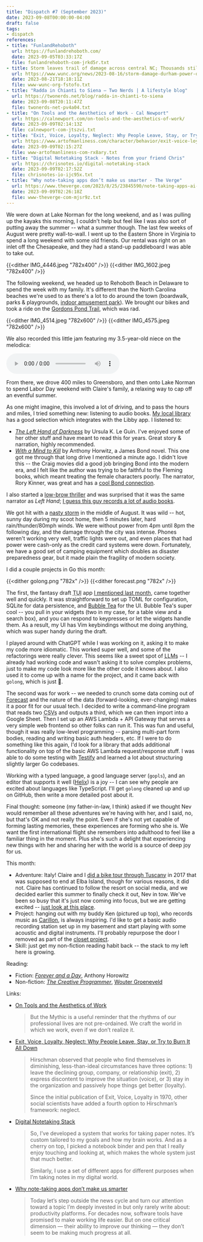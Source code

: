 ```yaml
---
title: "Dispatch #7 (September 2023)"
date: 2023-09-08T00:00:00-04:00
draft: false
tags:
- dispatch
references:
- title: "FunlandRehoboth"
  url: https://funlandrehoboth.com/
  date: 2023-09-05T03:33:17Z
  file: funlandrehoboth-com-jrkd5r.txt
- title: Storm leaves trail of damage across central NC; Thousands still without power Wednesday | WUNC
  url: https://www.wunc.org/news/2023-08-16/storm-damage-durham-power-outage-closures-north-carolina-816
  date: 2023-08-21T18:18:11Z
  file: www-wunc-org-fstofo.txt
- title: "Radda in Chianti to Siena – Two Nerds | A lifestyle blog"
  url: https://twonerds.net/blog/radda-in-chianti-to-siena
  date: 2023-09-08T20:11:47Z
  file: twonerds-net-pv4a04.txt
- title: "On Tools and the Aesthetics of Work - Cal Newport"
  url: https://calnewport.com/on-tools-and-the-aesthetics-of-work/
  date: 2023-09-09T02:14:13Z
  file: calnewport-com-jtszvi.txt
- title: "Exit, Voice, Loyalty, Neglect: Why People Leave, Stay, or Try to Burn It All Down | The Art of Manliness"
  url: https://www.artofmanliness.com/character/behavior/exit-voice-loyalty-neglect-why-people-leave-stay-or-try-to-burn-it-all-down/
  date: 2023-09-09T02:15:27Z
  file: www-artofmanliness-com-rx8ary.txt
- title: "Digital Notetaking Stack - Notes from your friend Chris"
  url: https://chrisnotes.io/digital-notetaking-stack
  date: 2023-09-09T02:17:52Z
  file: chrisnotes-io-ijc95x.txt
- title: "Why note-taking apps don’t make us smarter - The Verge"
  url: https://www.theverge.com/2023/8/25/23845590/note-taking-apps-ai-chat-distractions-notion-roam-mem-obsidian
  date: 2023-09-09T02:26:18Z
  file: www-theverge-com-mjsr9z.txt
---
```


We were down at Lake Norman for the long weekend, and as I was pulling up the kayaks this morning, I couldn't help but feel like I was also sort of putting away the summer -- what a summer though. The last few weeks of August were pretty wall-to-wall. I went up to the Eastern Shore in Virginia to spend a long weekend with some old friends. Our rental was right on an inlet off the Chesapeake, and they had a stand-up paddleboard I was able to take out.

<!--more-->

{{<dither IMG_4446.jpeg "782x400" />}}
{{<dither IMG_1602.jpeg "782x400" />}}

The following weekend, we headed up to Rehoboth Beach in Delaware to spend the week with my family. It's different than the North Carolina beaches we're used to as there's a lot to do around the town (boardwalk, parks & playgrounds, [indoor amusement park][1]). We brought our bikes and took a ride on the [Gordons Pond Trail][2], which was rad.

[1]: https://funlandrehoboth.com/
[2]: https://delawaregreenways.org/trail/gordons-pond-trail/

{{<dither IMG_4514.jpeg "782x600" />}}
{{<dither IMG_4575.jpeg "782x600" />}}

We also recorded this little jam featuring my 3.5-year-old niece on the melodica:

<audio controls src="/journal/dispatch-7-september-2023Nomi.mp3"></audio>

From there, we drove 400 miles to Greensboro, and then onto Lake Norman to spend Labor Day weekend with Claire's family, a relaxing way to cap off an eventful summer.

As one might imagine, this involved a lot of driving, and to pass the hours and miles, I tried something new: listening to audio books. [My local library][3] has a good selection which integrates with the Libby app. I listened to:

* [_The Left Hand of Darkness_][4] by Ursula K. Le Guin. I've enjoyed some of her other stuff and have meant to read this for years. Great story & narration, highly recommended.
* [_With a Mind to Kill_][5] by Anthony Horwitz, a James Bond novel. This one got me through that long drive I mentioned a minute ago. I didn't love this -- the Craig movies did a good job bringing Bond into the modern era, and I felt like the author was trying to be faithful to the Fleming books, which meant treating the female characters poorly. The narrator, Rory Kinner, was great and has a [cool Bond connection][6].

I also started a [low-brow thriller][7] and was surprised that it was the same narrator as _Left Hand_; [I guess this guy records a lot of audio books][8].

[3]: https://durhamcounty.overdrive.com/
[4]: https://durhamcounty.overdrive.com/media/3784285
[5]: https://durhamcounty.overdrive.com/media/6525209
[6]: https://en.wikipedia.org/wiki/Rory_Kinnear
[7]: https://durhamcounty.overdrive.com/media/2152378
[8]: https://en.wikipedia.org/wiki/George_Guidall

We got hit with a [nasty storm][9] in the middle of August. It was wild -- hot, sunny day during my scoot home, then 5 minutes later, hard rain/thunder/80mph winds. We were without power from 4pm until 8pm the following day, and the damage through the city was intense. Phones weren't working very well, traffic lights were out, and even places that had power were cash-only as the credit card systems were down. Fortunately, we have a good set of camping equipment which doubles as disaster preparedness gear, but it made plain the fragility of modern society.

[9]: https://www.wunc.org/news/2023-08-16/storm-damage-durham-power-outage-closures-north-carolina-816

I did a couple projects in Go this month:

{{<dither golong.png "782x" />}}
{{<dither forecast.png "782x" />}}

The first, the fantasy draft <abbr title="text-based user interface">TUI</abbr> app [I mentioned last month][10], came together well and quickly. It was straightforward to set up TOML for configuration, SQLite for data persistence, and [Bubble Tea][11] for the UI. Bubble Tea's super cool -- you pull in your widgets (two in my case, for a table view and a search box), and you can respond to keypresses or let the widgets handle them. As a result, my UI has Vim keybindings without me doing anything, which was super handy during the draft.

I played around with ChatGPT while I was working on it, asking it to make my code more idiomatic. This worked super well, and some of the refactorings were really clever. This seems like a sweet spot of <abbr title="large language models">LLMs</abbr> -- I already had working code and wasn't asking it to solve complex problems, just to make my code look more like the other code it knows about. I also used it to come up with a name for the project, and it came back with `golong`, which is just 🍒.

[10]: /journal/dispatch-6-august-2023/
[11]: https://github.com/charmbracelet/bubbletea

The second was for work -- we needed to crunch some data coming out of [Forecast][12] and the nature of the data (forward-looking, ever-changing) makes it a poor fit for our usual tech. I decided to write a command-line program that reads two <abbr title="comma-separated values">CSVs</abbr> and outputs a third, which we can then import into a Google Sheet. Then I set up an AWS Lambda + API Gateway that serves a very simple web frontend so other folks can run it. This was fun and useful, though it was really low-level programming -- parsing multi-part form bodies, reading and writing basic auth headers, etc. If I were to do something like this again, I'd look for a library that adds additional functionality on top of the basic AWS Lambda request/response stuff. I was able to do some testing with [Testify][13] and learned a lot about structuring slightly larger Go codebases.

[12]: https://www.getharvest.com/forecast
[13]: https://github.com/stretchr/testify

Working with a typed language, a good language server (`gopls`), and an editor that supports it well ([Helix][14]) is a joy -- I can see why people are excited about languages like TypeScript. I'll get `golong` cleaned up and up on GitHub, then write a more detailed post about it.

[14]: /journal/a-month-with-helix/

Final thought: someone (my father-in-law, I think) asked if we thought Nev would remember all these adventures we're having with her, and I said, no, but that's OK and not really the point. Even if she's not yet capable of forming lasting memories, these experiences are forming who she is. We want the first international flight she remembers into adulthood to feel like a familiar thing in the moment. Plus she's such a delight that experiencing new things with her and sharing her with the world is a source of deep joy for us.

This month:

* Adventure: Italy! Claire and I [did a bike tour through Tuscany][15] in 2017 that was supposed to end at Elba Island, though for various reasons, it did not. Claire has continued to follow the resort on social media, and we decided earlier this summer to finally check it out, Nev in tow. We've been so busy that it's just now coming into focus, but we are getting excited -- [just look at this place][16].
* Project: hanging out with my buddy Ken (pictured up top), who records music as [Carillon][17], is always inspiring. I'd like to get a basic audio recording station set up in my basement and start playing with some acoustic and digital instruments. I'll probably repurpose the door I removed as part of the [closet project][18].
* Skill: just get my non-fiction reading habit back -- the stack to my left here is growing.

[15]: https://twonerds.net/blog/radda-in-chianti-to-siena
[16]: https://www.rosselbalepalme.it/en/glamping-lodge.php
[17]:	https://carillon58.bandcamp.com/album/the-whole-earth
[18]: /journal/dispatch-4-june-2023/

Reading:

* Fiction: [_Forever and a Day_][19], Anthony Horowitz
* Non-fiction: [_The Creative Programmer_][20], [Wouter Groeneveld][21]

[19]: https://bookshop.org/p/books/forever-and-a-day-a-james-bond-novel-anthony-horowitz/7998118
[20]: https://www.manning.com/books/the-creative-programmer
[21]: https://brainbaking.com/

Links:

* [On Tools and the Aesthetics of Work][22]

  > But the Mythic is a useful reminder that the rhythms of our professional lives are not pre-ordained. We craft the world in which we work, even if we don’t realize it.

* [Exit, Voice, Loyalty, Neglect: Why People Leave, Stay, or Try to Burn It All Down][23]

  > Hirschman observed that people who find themselves in diminishing, less-than-ideal circumstances have three options: 1) leave the declining group, company, or relationship (exit), 2) express discontent to improve the situation (voice), or 3) stay in the organization and passively hope things get better (loyalty). 
  >
  > Since the initial publication of Exit, Voice, Loyalty in 1970, other social scientists have added a fourth option to Hirschman’s framework: neglect.

* [Digital Notetaking Stack][24]

  > So, I’ve developed a system that works for taking paper notes. It’s custom tailored to my goals and how my brain works. And as a cherry on top, I picked a notebook binder and pen that I really enjoy touching and looking at, which makes the whole system just that much better.
  >
  > Similarly, I use a set of different apps for different purposes when I’m taking notes in my digital world.

* [Why note-taking apps don’t make us smarter][25]

  > Today let’s step outside the news cycle and turn our attention toward a topic I’m deeply invested in but only rarely write about: productivity platforms. For decades now, software tools have promised to make working life easier. But on one critical dimension — their ability to improve our thinking — they don’t seem to be making much progress at all.

[22]: https://calnewport.com/on-tools-and-the-aesthetics-of-work/
[23]: https://www.artofmanliness.com/character/behavior/exit-voice-loyalty-neglect-why-people-leave-stay-or-try-to-burn-it-all-down/
[24]: https://chrisnotes.io/digital-notetaking-stack
[25]: https://www.theverge.com/2023/8/25/23845590/note-taking-apps-ai-chat-distractions-notion-roam-mem-obsidian

